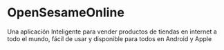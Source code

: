 # OpenSesameOnline
Una aplicación Inteligente para vender productos de tiendas en internet a todo el mundo, fácil de usar y disponible para todos en Android y Apple
